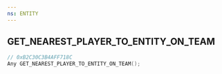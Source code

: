 ```yaml
---
ns: ENTITY
---
```

## GET_NEAREST_PLAYER_TO_ENTITY_ON_TEAM

```c
// 0xB2C30C3B4AFF718C
Any GET_NEAREST_PLAYER_TO_ENTITY_ON_TEAM();
```


